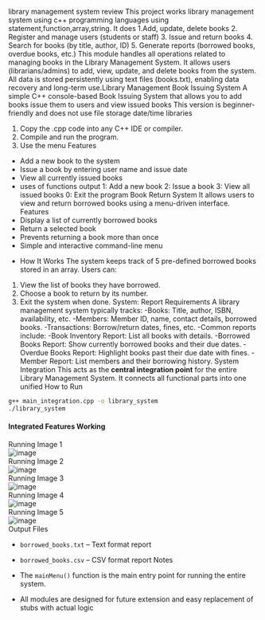 library management system review This project works library management system using c++ programming languages using statement,function,array,string. It does 1.Add, update, delete books 2. Register and manage users (students or staff) 3. Issue and return books 4. Search for books (by title, author, ID) 5. Generate reports (borrowed books, overdue books, etc.)  This module handles all operations related to managing books in the Library Management System. It allows users (librarians/admins) to add, view, update, and delete books from the system. All data is stored persistently using text files (books.txt), enabling data recovery and long-term use.Library Management
Book Issuing System
A simple C++ console-based Book Issuing System that allows you to 
add books
issue them to users
and view issued books
This version is beginner-friendly and 
does not use file storage
date/time libraries
1. Copy the .cpp code into any C++ IDE or compiler.
2. Compile and run the program.
3. Use the menu
Features
- Add a new book to the system
- Issue a book by entering user name and issue date
- View all currently issued books
- uses of functions
output
1: Add a new book
2: Issue a book
3: View all issued books
0: Exit the program
Book Return System 
 It allows users to view and return borrowed books using a menu-driven interface.
Features
- Display a list of currently borrowed books
- Return a selected book
- Prevents returning a book more than once
- Simple and interactive command-line menu
* How It Works
The system keeps track of 5 pre-defined borrowed books stored in an array. Users can:
1. View the list of books they have borrowed.
2. Choose a book to return by its number.
3. Exit the system when done.
System: Report Requirements
A library management system typically tracks:
-Books: Title, author, ISBN, availability, etc.
-Members: Member ID, name, contact details, borrowed books.
-Transactions: Borrow/return dates, fines, etc.
-Common reports include:
-Book Inventory Report: List all books with details.
-Borrowed Books Report: Show currently borrowed books and their due dates.
-Overdue Books Report: Highlight books past their due date with fines.
-Member Report: List members and their borrowing history.
System Integration 
This acts as the **central integration point** for the entire Library Management System. It connects all functional parts into one unified                                 How to Run

```bash
g++ main_integration.cpp -o library_system
./library_system
```
#### Integrated Features Working 
Running Image 1
</br>
![image](https://github.com/user-attachments/assets/0191cf18-4e86-44ac-ac56-66d785765076)
</br>
Running Image 2
</br>
![image](https://github.com/user-attachments/assets/33e87f56-47ee-4d55-b3fc-a14904d137ae)
</br>
Running Image 3
</br>
![image](https://github.com/user-attachments/assets/35e52382-fcdf-420f-9424-5fad01a27e19)
</br>
Running Image 4
</br>
![image](https://github.com/user-attachments/assets/707c2c14-9ddd-403a-87a5-89eff8871656)
</br>
Running Image 5
</br>
![image](https://github.com/user-attachments/assets/a3dde6bb-c06f-473b-8e9f-5f009e22ce4d)
</br>
Output Files
</br>

* `borrowed_books.txt` – Text format report
* `borrowed_books.csv` – CSV format report
 Notes

* The `mainMenu()` function is the main entry point for running the entire system.
* All modules are designed for future extension and easy replacement of stubs with actual logic
